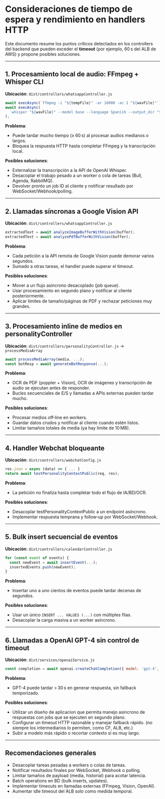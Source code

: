 # Consideraciones de tiempo de espera y rendimiento en handlers HTTP

Este documento resume los puntos críticos detectados en los controllers del backend que pueden exceder el **timeout** (por ejemplo, 60 s del ALB de AWS) y propone posibles soluciones.

---

## 1. Procesamiento local de audio: FFmpeg + Whisper CLI

**Ubicación**: `dist/controllers/whatsappController.js`

```js
await execAsync(`ffmpeg -i "${tempFile}" -ar 16000 -ac 1 "${wavFile}"`);
await execAsync(
  `whisper "${wavFile}" --model base --language Spanish --output_dir "${tempDir}"`
);
```

**Problema**:
- Puede tardar mucho tiempo (≥ 60 s) al procesar audios medianos o largos.
- Bloquea la respuesta HTTP hasta completar FFmpeg y la transcripción local.

**Posibles soluciones**:
- Externalizar la transcripción a la API de OpenAI Whisper.
- Desacoplar el trabajo pesado a un worker o cola de tareas (Bull, Agenda, RabbitMQ).
- Devolver pronto un job ID al cliente y notificar resultado por WebSocket/Webhook/polling.

---

## 2. Llamadas síncronas a Google Vision API

**Ubicación**: `dist/controllers/whatsappController.js`

```js
extractedText = await analyzeImageBufferWithVision(buffer);
extractedText = await analyzePdfBufferWithVision(buffer);
```

**Problema**:
- Cada petición a la API remota de Google Vision puede demorar varios segundos.
- Sumado a otras tareas, el handler puede superar el timeout.

**Posibles soluciones**:
- Mover a un flujo asíncrono desacoplado (job queue).
- Usar procesamiento en segundo plano y notificar al cliente posteriormente.
- Aplicar límites de tamaño/páginas de PDF y rechazar peticiones muy grandes.

---

## 3. Procesamiento inline de medios en personalityController

**Ubicación**: `dist/controllers/personalityController.js` → `processMediaArray`

```js
await processMediaArray(media, ...);
const botResp = await generateBotResponse(...);
```

**Problema**:
- OCR de PDF (poppler + Vision), OCR de imágenes y transcripción de audio se ejecutan antes de responder.
- Bucles secuenciales de E/S y llamadas a APIs externas pueden tardar mucho.

**Posibles soluciones**:
- Procesar medios off‑line en workers.
- Guardar datos crudos y notificar al cliente cuando estén listos.
- Limitar tamaños totales de media (ya hay límite de 10 MB).

---

## 4. Handler Webchat bloqueante

**Ubicación**: `dist/controllers/webchatConfig.js`

```js
res.json = async (data) => { ... }
return await testPersonalityContextPublic(req, res);
```

**Problema**:
- La petición no finaliza hasta completar todo el flujo de IA/BD/OCR.

**Posibles soluciones**:
- Desacoplar testPersonalityContextPublic a un endpoint asíncrono.
- Implementar respuesta temprana y follow‑up por WebSocket/Webhook.

---

## 5. Bulk insert secuencial de eventos

**Ubicación**: `dist/controllers/calendarController.js`

```js
for (const event of events) {
  const newEvent = await insertEvent(...);
  insertedEvents.push(newEvent);
}
```

**Problema**:
- Insertar uno a uno cientos de eventos puede tardar decenas de segundos.

**Posibles soluciones**:
- Usar un único `INSERT ... VALUES (...)` con múltiples filas.
- Desacoplar la carga masiva a un worker asíncrono.

---

## 6. Llamadas a OpenAI GPT-4 sin control de timeout

**Ubicación**: `dist/services/openaiService.js`

```js
const completion = await openai.createChatCompletion({ model: 'gpt-4', ... });
```

**Problema**:
- GPT-4 puede tardar > 30 s en generar respuesta, sin fallback temporizado.

**Posibles soluciones**:
- Utilizar un diseño de aplicacion que permita manejo asincrono de respuestas con jobs que se ejecuten en segundo plano.
- Configurar un timeout HTTP razonable y manejar fallback rápido. (no siempre los intermediarios lo permiten, como CF, ALB, etc.)
- Subir a modelo más rápido o recortar contexto si es muy largo.

---

## Recomendaciones generales

- Desacoplar tareas pesadas a workers o colas de tareas.
- Notificar resultados finales por WebSocket, Webhook o polling.
- Limitar tamaños de payload (media, historial) para acotar latencia.
- Batch operations en BD (bulk inserts, updates).
- Implementar timeouts en llamadas externas (FFmpeg, Vision, OpenAI).
- Aumentar idle timeout del ALB solo como medida temporal.